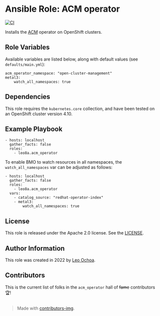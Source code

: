 # Ansible Role: ACM operator

[![CI](https://github.com/leo8a/acm-operator/actions/workflows/ci.yml/badge.svg)](https://github.com/leo8a/acm-operator/actions/workflows/ci.yml)

Installs the [ACM](https://github.com/stolostron/deploy#deploy-the-open-cluster-management-project.git) operator on OpenShift clusters.

## Role Variables

Available variables are listed below, along with default values (see `defaults/main.yml`):

    acm_operator_namespace: "open-cluster-management"
    metal3:
        watch_all_namespaces: true

## Dependencies

This role requires the `kubernetes.core` collection, and have been tested on an OpenShift cluster version 4.10.

## Example Playbook

    - hosts: localhost
      gather_facts: false
      roles:
        - leo8a.acm_operator

To enable BMO to watch resources in all namespaces, the `watch_all_namespaces` var can be adjusted as follows:

    - hosts: localhost
      gather_facts: false
      roles:
        - leo8a.acm_operator
      vars:
        - catalog_source: "redhat-operator-index"
        - metal3:
            watch_all_namespaces: true

## License

This role is released under the Apache 2.0 license. See the [LICENSE](LICENSE).

## Author Information

This role was created in 2022 by [Leo Ochoa](https://github.com/leo8a/).

## Contributors

This is the current list of folks in the `acm_operator` hall of ~~fame~~ contributors 🏆!

<a href="https://github.com/leo8a/acm-operator/graphs/contributors">
  <img src="https://contrib.rocks/image?repo=leo8a/acm-operator"  alt=""/>
</a>

> Made with [contributors-img](https://contrib.rocks).
